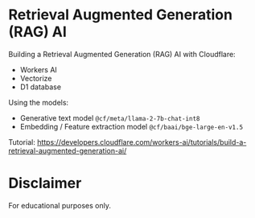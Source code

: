 # Retrieval Augmented Generation (RAG) AI

Building a Retrieval Augmented Generation (RAG) AI with Cloudflare:
* Workers AI
* Vectorize
* D1 database

Using the models:
* Generative text model `@cf/meta/llama-2-7b-chat-int8`
* Embedding / Feature extraction model `@cf/baai/bge-large-en-v1.5`

Tutorial: https://developers.cloudflare.com/workers-ai/tutorials/build-a-retrieval-augmented-generation-ai/

# Disclaimer

For educational purposes only.